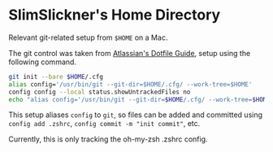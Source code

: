 # SlimSlickner's Home Directory
Relevant git-related setup from `$HOME` on a Mac.

The git control was taken from [Atlassian's Dotfile Guide](https://www.atlassian.com/git/tutorials/dotfiles), setup using the following command.
```zsh
git init --bare $HOME/.cfg
alias config='/usr/bin/git --git-dir=$HOME/.cfg/ --work-tree=$HOME'
config config --local status.showUntrackedFiles no
echo "alias config='/usr/bin/git --git-dir=$HOME/.cfg/ --work-tree=$HOME'" >> $HOME/.zshrc
```

This setup aliases `config` to `git`, so files can be added and committed using `config add .zshrc`, `config commit -m "init commit"`, etc.

Currently, this is only tracking the oh-my-zsh .zshrc config.
